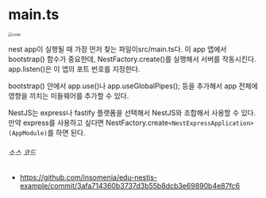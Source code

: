 # main.ts


<img src="https://user-images.githubusercontent.com/92770273/139214028-14019b16-5de4-4724-8c4a-5511cb49baa7.png" alt="code" style="zoom: 50%;" />

  nest app이 실행될 때 가장 먼저 찾는 파일이src/main.ts다. 이 app 앱에서 bootstrap() 함수가 중요한데, NestFactory.create()를 실행해서 서버를 작동시킨다. app.listen()은 이 앱의 포트 번호를 지정한다.

  bootstrap() 안에서 app.use()나 app.useGlobalPipes(); 등을 추가해서 app 전체에 영향을 끼치는 미들웨어를 추가할 수 있다.

  NestJS는 express나 fastify 플랫폼을 선택해서 NestJS와 조합해서 사용할 수 있다. 만약 express를 사용하고 싶다면 NestFactory.create`<NestExpressApplication>(AppModule)`를 하면 된다.



###### 소스 코드

* https://github.com/insomenia/edu-nestjs-example/commit/3afa714360b3737d3b55b8dcb3e69890b4e87fc6